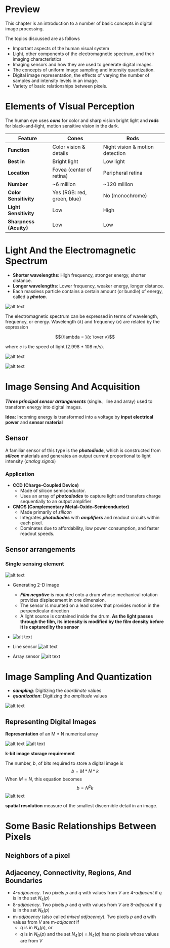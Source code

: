 # Preview
This chapter is an introduction to a number of basic concepts in digital image processing.

The topics discussed are as follows

* Important aspects of the human visual system
* Light, other components of the electromagnetic spectrum, and their imaging characteristics
* Imaging sensors and how they are used to generate digital images.
* The concepts of uniform image sampling and intensity quantization.
* Digital image representation, the effects of varying the number of samples and intensity levels in an image.
* Variety of basic relationships between pixels.

# Elements of Visual Perception
The human eye uses ***cons*** for color and sharp vision bright light and ***rods*** for black-and-light, motion sensitive vision in the dark.

| Feature                | Cones                       | Rods                            |
| ---------------------- | --------------------------- | ------------------------------- |
| **Function**           | Color vision & details      | Night vision & motion detection |
| **Best in**            | Bright light                | Low light                       |
| **Location**           | Fovea (center of retina)    | Peripheral retina               |
| **Number**             | ~6 million                  | ~120 million                    |
| **Color Sensitivity**  | Yes (RGB: red, green, blue) | No (monochrome)                 |
| **Light Sensitivity**  | Low                         | High                            |
| **Sharpness (Acuity)** | Low                         | Low                             |

# Light And the Electromagnetic Spectrum
 * **Shorter wavelengths**: High frequency, stronger energy, shorter distance.
* **Longer wavelengths**: Lower frequency, weaker energy, longer distance.
 * Each massless particle contains a certain amount (or bundle) of energy, called a ***photon***.

![alt text](image-7.png)

The electromagnetic spectrum can be expressed in terms of wavelength, frequency, or energy. Wavelength ($\lambda$) and frequency ($v$) are related by the expression

$${\lambda = }{c \over v}$$

where $c$ is the speed of light (2.998 * 108 m/s).

![alt text](image-8.png)

![alt text](image-6.png)
# Image Sensing And Acquisition

***Three principal sensor arrangements*** (single、line and array) used to transform energy into digital images.

**Idea:** Incoming energy is transformed
into a voltage by **input electrical power** and **sensor material**

## Sensor

A familiar sensor of this type is the ***photodiode***, which is constructed from ***silicon*** materials and generates an output current proportional to light intensity (*analog signal*)

###  Application

* **CCD (Charge-Coupled Device)**
  * Made of silicon semiconductor.
  * Uses an array of ***photodiodes*** to capture light and transfers charge sequentially to an output amplifier
* **CMOS (Complementary Metal–Oxide–Semiconductor)**
  * Made primarily of *silicon*
  * Integrates ***photodiodes*** with ***amplifiers*** and readout circuits within each pixel.
  * Dominates due to affordability, low power consumption, and faster readout speeds.

## Sensor arrangements

### Single sensing element
![alt text](image-11.png)

* Generating 2-D image
  * ***Film negative*** is mounted onto a drum whose mechanical rotation provides displacement in one dimension.
  * The sensor is mounted on a lead screw
that provides motion in the perpendicular direction
  * A light source is contained inside the drum. **As the light passes through the film, its intensity is modified by the film density before it is captured by the sensor**

* ![alt text](image-14.png)
* Line sensor
![alt text](image-12.png)
* Array sensor
![alt text](image-13.png)

# Image Sampling And Quantization
* ***sampling***: Digitizing the *coordinate* values
* ***quantization***: Digitizing the
*amplitude* values

![alt text](image-15.png)

## Representing Digital Images


**Representation** of an M * N numerical array

![alt text](image-16.png)
![alt text](image-17.png)

**k-bit image storage requirement**

The number, $b$, of bits required to store a digital image is
$$b = M * N * k$$
When $M = N$, this equation becomes
$$b = N^2k$$
![alt text](image-18.png)

**spatial resolution**
measure of the smallest discernible detail in an image.

# Some Basic Relationships Between Pixels

## Neighbors of a pixel

## Adjacency, Connectivity, Regions, And Boundaries

* 4-$adjacency$. Two pixels $p$ and $q$ with values from $V$ are 4-$adjacent$ if $q$ is in the
set $N_4(p)$
* 8-$adjacency$. Two pixels $p$ and $q$ with values from $V$ are 8-$adjacent$ if $q$ is in the
set $N_8(p)$
* m-$adjacency$ (also called $mixed$ $adjacency$). Two pixels $p$ and $q$ with values from $V$ are m-$adjacent$ if
  * $q$ is in $N_4(p)$, or
  * $q$ is in $N_D(p)$ and the   set $N_4(p)\cap N_4(q)$ has no pixels whose values are from $V$


